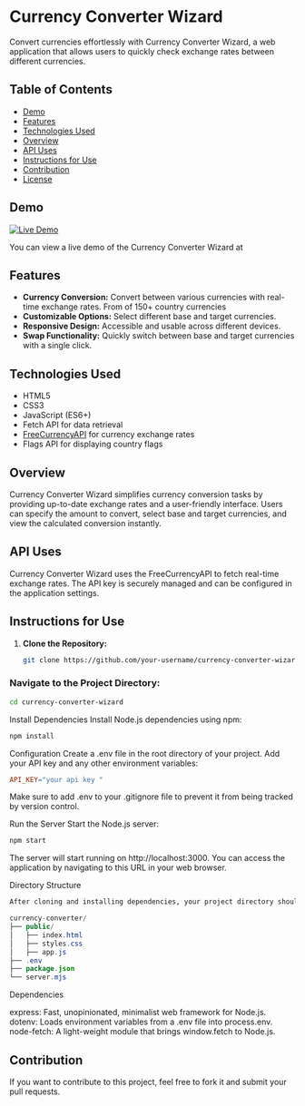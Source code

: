 # Currency Converter Wizard

Convert currencies effortlessly with Currency Converter Wizard, a web application that allows users to quickly check exchange rates between different currencies.

## Table of Contents

- [Demo](#demo)
- [Features](#features)
- [Technologies Used](#technologies-used)
- [Overview](#overview)
- [API Uses](#api-uses)
- [Instructions for Use](#instructions-for-use)
- [Contribution](#contribution)
- [License](#license)

## Demo
[![Live Demo](https://img.shields.io/badge/Live%20Demo-Click%20Here-blue)](https://harshad313d.github.io/Currency-Converter-Wizard-/)


You can view a live demo of the Currency Converter Wizard at 



## Features

- **Currency Conversion:** Convert between various currencies with real-time exchange rates. From of 150+ country currencies
- **Customizable Options:** Select different base and target currencies.
- **Responsive Design:** Accessible and usable across different devices.
- **Swap Functionality:** Quickly switch between base and target currencies with a single click.

## Technologies Used

- HTML5
- CSS3
- JavaScript (ES6+)
- Fetch API for data retrieval
- [FreeCurrencyAPI](https://freecurrencyapi.com/) for currency exchange rates
- Flags API for displaying country flags

## Overview

Currency Converter Wizard simplifies currency conversion tasks by providing up-to-date exchange rates and a user-friendly interface. Users can specify the amount to convert, select base and target currencies, and view the calculated conversion instantly.

## API Uses

Currency Converter Wizard uses the FreeCurrencyAPI to fetch real-time exchange rates. The API key is securely managed and can be configured in the application settings.


## Instructions for Use

1. **Clone the Repository:**
   ```bash
   git clone https://github.com/your-username/currency-converter-wizard.git
   ```
### Navigate to the Project Directory:

```bash
cd currency-converter-wizard
```
Install Dependencies
Install Node.js dependencies using npm:

```bash
npm install
```
Configuration
Create a .env file in the root directory of your project. Add your API key and any other environment variables:
```makefile
API_KEY="your api key "
```
Make sure to add .env to your .gitignore file to prevent it from being tracked by version control.

Run the Server
Start the Node.js server:

```bash
npm start
```
The server will start running on http://localhost:3000. You can access the application by navigating to this URL in your web browser.

Directory Structure
```bash
After cloning and installing dependencies, your project directory should look like this:
```
```java
currency-converter/
├── public/
│   ├── index.html
│   ├── styles.css
│   ├── app.js
├── .env
├── package.json
└── server.mjs
```
Dependencies

express: Fast, unopinionated, minimalist web framework for Node.js.
dotenv: Loads environment variables from a .env file into process.env.
node-fetch: A light-weight module that brings window.fetch to Node.js.
## Contribution
If you want to contribute to this project, feel free to fork it and submit your pull requests.

